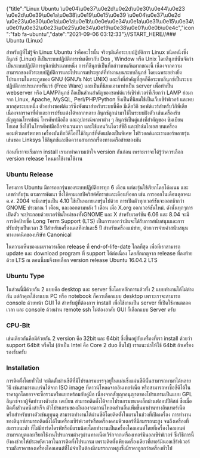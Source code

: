 {"title":"Linux Ubuntu \u0e04\u0e37\u0e2d\u0e2d\u0e30\u0e44\u0e23 \u0e2d\u0e39\u0e1a\u0e38\u0e19\u0e15\u0e39 \u0e04\u0e37\u0e2d \u0e23\u0e30\u0e1a\u0e1a\u0e1b\u0e0e\u0e34\u0e1a\u0e31\u0e15\u0e34\u0e01\u0e32\u0e23\u0e25\u0e34\u0e19\u0e38\u0e01\u0e0b\u0e4c","icon":"fab fa-ubuntu","date":"2021-09-06 03:12:33"}//START_HERE//### Ubuntu (Linux)

สำหรับผู้ที่ไม่รู้จัก Linux Ubuntu ว่าคืออะไรนั้น จริงๆมันคือระบบปฎิบัติการ Linux ชนิดหนึงซึ่ง  ลีนุกซ์ (Linux) ก็เป็นระบบปฏิบัติการเช่นเดียวกับ Dos , Window หรือ Unix โดยลีนุกซ์นั้นจัดว่าเป็นระบบปฏิบัติการยูนิกซ์ประเภทหนึ่ง การที่ลีนุกซ์เป็นที่กล่าวขานกันมากขณะนี้ เนื่องจากความสามารถของตัวระบบปฏิบัติการและโปรแกรมประยุกต์ที่ทำงานบนระบบลีนุกซ์ โดยเฉพาะอย่างยิ่งโปรแกรมในตระกูลของ GNU (GNU’s Not UNIX) และสิ่งที่สำคัญที่สุดก็คือระบบลีนุกซ์เป็นระบบปฏิบัติการประเภทฟรีแวร์ (Free Ware) และเป็นที่นิยมเอามาทำเป็น server เพื่อทำเป็น webserver หรือ LAMPลินุกซ์ ถือเป็นส่วนสำคัญของซอฟต์แวร์เซิร์ฟเวอร์ที่เรียกว่า LAMP ย่อมาจาก Linux, Apache, MySQL, Perl/PHP/Python ซึ่งเป็นที่นิยมใช้เป็นเว็บเซิร์ฟเวอร์ และพบมากสุดระบบหนึ่ง ตัวอย่างซอฟต์แวร์ซึ่งพัฒนาสำหรับระบบนี้คือ มีเดียวิกิ ซอฟต์แวร์สำหรับวิกิพีเดีย
เนื่องจากราคาที่ต่ำและการปรับแต่งได้หลากหลาย ลินุกซ์ถูกนำมาใช้ในระบบฝังตัว เช่นเครื่องรับสัญญาณโทรทัศน์ โทรศัพท์มือถือ และอุปกรณ์พกพาต่าง ๆ ลินุกซ์เป็นคู่แข่งที่สำคัญของ ซิมเบียนโอเอส ซึ่งใช้ในโทรศัพท์มือถือจำนวนมาก และใช้แทนวินโดวส์ซีอี และปาล์มโอเอส บนเครื่องคอมพิวเตอร์พกพา เครื่องบันทึกวิดีโอก็ใช้ลินุกซ์ที่ดัดแปลงเป็นพิเศษ ไฟร์วอลล์และเราเตอร์หลายรุ่น เช่นของ Linksys ใช้ลินุกซ์และขีดความสามารถเรื่องทางเครือข่ายของมัน

ก่อนที่เราจะเริ่มการ install เรามาทำความเข้าใจ version กันก่อน เพราะเราจะได้รู้ว่าควรเลือก version release ไหนมาใช้งานใช้งาน


### Ubuntu Release
โครงการ Ubuntu มีการออกรุ่นของระบบปฏิบัติการทุก 6 เดือน แต่ละรุ่นใช้เรียกโดยโค้ดเนม และเลขกำกับรุ่น ตามการพัฒนา ซึ่งใช้ตามเลขปีคริสต์ศักราชและเดือนที่ออก เช่น การออกในเดือนตุลาคม ค.ศ. 2004 จะมีเลขรุ่นเป็น 4.10 ใช้เป็นหมายเลขรุ่นไปด้วย
การเปิดตัวทุกเวอร์ชันจะออกช้ากว่า GNOME ประมาณ 1 เดือน, และออกตามหลัง 1 เดือน เมื่อ X.org ออกเวอร์ชันใหม่. ดังนั้นทุกๆการเปิดตัว จะประกอบด้วยเวอร์ชันใหม่ของทั้งGNOME และ X
สำหรับเวอร์ชัน 6.06 และ 8.04 จะมีการติดป้ายชื่อ Long Term Support (LTS) เป็นการบอกว่ามันจะได้รับการสนับสนุนและการปรับปรุงเป็นเวลา 3 ปีสำหรับเครื่องเดสท็อปและ5 ปี สำหรับเครื่องแม่ข่าย, ด้วยการจ่ายค่าสนับสนุนทางเทคนิคของบริษัท Canonical

ในความเห็นของผมเราควรเลือก release ที่ end-of-life-date ไกลที่สุด เพื่อที่เราสามารถ update และ download program ที่ support ได้ต่อเนื่อง โดยสักเกตุจาก release ที่ลงท้ายด้วย LTS ณ ตอนนี้ผมจึงขอเลือก version release Ubuntu 16.04.2 LTS
### Ubuntu Type

ในส่วนนี้มีด้วยกัน 2 แบบคือ desktop และ server  ซึ่งโดยหลักการแล้วทั้ง 2 แบบทำงานได้ไม่ต่างกัน แต่ถ้าคุณใช้งานบน PC หรือ notebook ก็ควรเลือกแบบ desktop เพราะเราจะสามารถ console ด้วยหน้า GUI ได้  สำหรับผู้ที่ต้องการ install เพื่อใช้งานเป็น server ที่เปิดใช้งานตลอดเวลา และ console ด้วยผ่าน remote ssh ไม่ต้องอาศัย GUI ก็เลือกแบบ Server ครับ
### CPU-Bit

เช่นเดียวกันคือมีด้วยกัน 2 version คือ 32bit และ 64bit ซึ่งขึ้นอยู่กับเครื่องที่เรา install ด้วยว่า support 64bit หรือไม่ (ถ้าเป็น Intel คือ Core 2 duo ขึ้นไป) เราแนะนำให้ใช้ 64bit ถ้าเครื่องรองรับครับ
### Installation

การติดตั้งโดยทั่วไป จะติดตั้งผ่านซีดีที่มีโปรแกรมบรรจุอยู่ในแผ่นซึ่งแผ่นซีดีนั้นสามารถหามาได้หลายวิธี เช่นสามารถแบร์นได้จาก ISO image ที่ดาวน์โหลดจากอินเทอร์เน็ต หรือสามารถหาซื้อซีดีได้ในราคาถูกโดยอาจจะซื้อรวมหรือแยกพร้อมกับคู่มือ เนื่องจากสัญญาอนุญาตของโปรแกรมเป็นแบบ GPL ลินุกซ์จากผู้จัดทำบางตัวเช่น เดเบียน สามารถติดตั้งได้จากโปรแกรมขนาดเล็กผ่านฟลอปปีดิสก์ ซึ่งเมื่อติดตั้งส่วนหนึ่งสำเร็จ ตัวโปรแกรมของมันเองจะดาวน์โหลดส่วนอื่นเพิ่มขึ้นมาผ่านทางอินเทอร์เน็ต หรือสำหรับบางตัวเช่นอูบุนตุ สามารถทำงานได้ผ่านซีดีโดยติดตั้งในแรมในช่วงที่เปิดเครื่อง
การทำงานของลินุกซ์สามารถติดตั้งได้ในเครื่องเซิร์ฟเวอร์หรือเครื่องคอมพิวเตอร์ที่มีสมรรถนะสูง จนถึงเครื่องที่สมรรถนะต่ำ ที่ไม่มีฮาร์ดไดรฟ์หรือมีแรมน้อยโดยทำงานเป็นเครื่องไคลเอนต์โดยที่เครื่องไคลเอนต์ สามารถบูตและเรียกใช้งานโปรแกรมต่างๆผ่านทางเน็ตเวิร์กจากเครื่องเทอร์มินอลเซิร์ฟเวอร์ ซึ่งวิธีการนี้ยังคงช่วยให้ประหยัดเวลาในการติดตั้งโปรแกรม เพราะติดตั้งเพียงเครื่องเดียวที่เทอร์มินอลเซิร์ฟเวอร์ รวมถึงราคาของเครื่องไคลเอนต์ที่ไม่จำเป็นต้องมีสมรรถภาพสูงซึ่งมีราคาถูกกว่าเครื่องทั่วไป